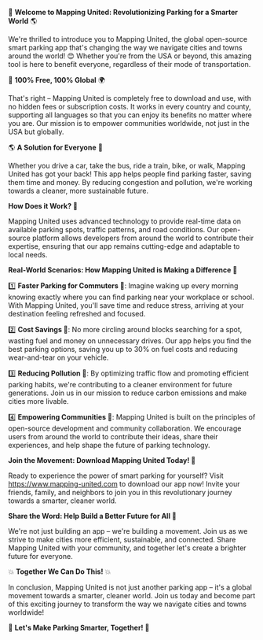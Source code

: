🚀 **Welcome to Mapping United: Revolutionizing Parking for a Smarter World** 🌎

We're thrilled to introduce you to Mapping United, the global open-source smart parking app that's changing the way we navigate cities and towns around the world! 😊 Whether you're from the USA or beyond, this amazing tool is here to benefit everyone, regardless of their mode of transportation.

🚗 **100% Free, 100% Global** 🌍

That's right – Mapping United is completely free to download and use, with no hidden fees or subscription costs. It works in every country and county, supporting all languages so that you can enjoy its benefits no matter where you are. Our mission is to empower communities worldwide, not just in the USA but globally.

🌎 **A Solution for Everyone** 🤝

Whether you drive a car, take the bus, ride a train, bike, or walk, Mapping United has got your back! This app helps people find parking faster, saving them time and money. By reducing congestion and pollution, we're working towards a cleaner, more sustainable future.

**How Does it Work? 🤔**

Mapping United uses advanced technology to provide real-time data on available parking spots, traffic patterns, and road conditions. Our open-source platform allows developers from around the world to contribute their expertise, ensuring that our app remains cutting-edge and adaptable to local needs.

**Real-World Scenarios: How Mapping United is Making a Difference 🌟**

1️⃣ **Faster Parking for Commuters 🚀**: Imagine waking up every morning knowing exactly where you can find parking near your workplace or school. With Mapping United, you'll save time and reduce stress, arriving at your destination feeling refreshed and focused.

2️⃣ **Cost Savings 💸**: No more circling around blocks searching for a spot, wasting fuel and money on unnecessary drives. Our app helps you find the best parking options, saving you up to 30% on fuel costs and reducing wear-and-tear on your vehicle.

3️⃣ **Reducing Pollution 🌿**: By optimizing traffic flow and promoting efficient parking habits, we're contributing to a cleaner environment for future generations. Join us in our mission to reduce carbon emissions and make cities more livable.

4️⃣ **Empowering Communities 👥**: Mapping United is built on the principles of open-source development and community collaboration. We encourage users from around the world to contribute their ideas, share their experiences, and help shape the future of parking technology.

**Join the Movement: Download Mapping United Today! 📲**

Ready to experience the power of smart parking for yourself? Visit https://www.mapping-united.com to download our app now! Invite your friends, family, and neighbors to join you in this revolutionary journey towards a smarter, cleaner world.

**Share the Word: Help Build a Better Future for All 🌈**

We're not just building an app – we're building a movement. Join us as we strive to make cities more efficient, sustainable, and connected. Share Mapping United with your community, and together let's create a brighter future for everyone.

💥 **Together We Can Do This!** 💥

In conclusion, Mapping United is not just another parking app – it's a global movement towards a smarter, cleaner world. Join us today and become part of this exciting journey to transform the way we navigate cities and towns worldwide!

🌟 **Let's Make Parking Smarter, Together! 🌟**